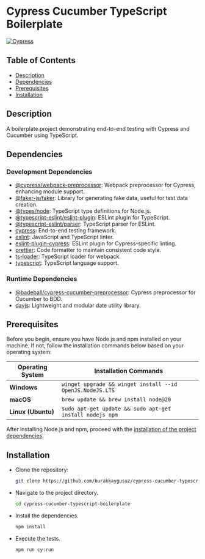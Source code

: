 # Cypress Cucumber TypeScript Boilerplate

[![Cypress](https://img.shields.io/npm/v/cypress?color=33ff99&label=cypress&logo=cypress&logoColor=33ff99&style=for-the-badge)](https://www.cypress.io)

## Table of Contents

- [Description](#description)
- [Dependencies](#dependencies)
- [Prerequisites](#prerequisites)
- [Installation](#installation)

## Description

A boilerplate project demonstrating end-to-end testing with Cypress and Cucumber using TypeScript.

## Dependencies

### Development Dependencies

- [@cypress/webpack-preprocessor](https://www.npmjs.com/package/@cypress/webpack-preprocessor): Webpack preprocessor for Cypress, enhancing module support.
- [@faker-js/faker](https://www.npmjs.com/package/@faker-js/faker): Library for generating fake data, useful for test data creation.
- [@types/node](https://www.npmjs.com/package/@types/node): TypeScript type definitions for Node.js.
- [@typescript-eslint/eslint-plugin](https://www.npmjs.com/package/@typescript-eslint/eslint-plugin): ESLint plugin for TypeScript.
- [@typescript-eslint/parser](https://www.npmjs.com/package/@typescript-eslint/parser): TypeScript parser for ESLint.
- [cypress](https://www.npmjs.com/package/cypress): End-to-end testing framework.
- [eslint](https://www.npmjs.com/package/eslint): JavaScript and TypeScript linter.
- [eslint-plugin-cypress](https://www.npmjs.com/package/eslint-plugin-cypress): ESLint plugin for Cypress-specific linting.
- [prettier](https://www.npmjs.com/package/prettier): Code formatter to maintain consistent code style.
- [ts-loader](https://www.npmjs.com/package/ts-loader): TypeScript loader for webpack.
- [typescript](https://www.npmjs.com/package/typescript): TypeScript language support.

### Runtime Dependencies

- [@badeball/cypress-cucumber-preprocessor](https://www.npmjs.com/package/@badeball/cypress-cucumber-preprocessor): Cypress preprocessor for Cucumber to BDD.
- [dayjs](https://www.npmjs.com/package/dayjs): Lightweight and modular date utility library.

## Prerequisites

Before you begin, ensure you have Node.js and npm installed on your machine. If not, follow the installation commands below based on your operating system:

| Operating System   | Installation Commands                                     |
| ------------------ | --------------------------------------------------------- |
| **Windows**        | `winget upgrade && winget install --id OpenJS.NodeJS.LTS` |
| **macOS**          | `brew update && brew install node@20`                     |
| **Linux (Ubuntu)** | `sudo apt-get update && sudo apt-get install nodejs npm`  |

After installing Node.js and npm, proceed with the [installation of the project dependencies](#installation).

## Installation

- Clone the repository:

  ```bash
  git clone https://github.com/burakkaygusuz/cypress-cucumber-typescript-boilerplate.git`
  ```

- Navigate to the project directory.

  ```bash
  cd cypress-cucumber-typescript-boilerplate
  ```

- Install the dependencies.

  ```bash
  npm install
  ```

- Execute the tests.

  ```bash
  npm run cy:run
  ```
